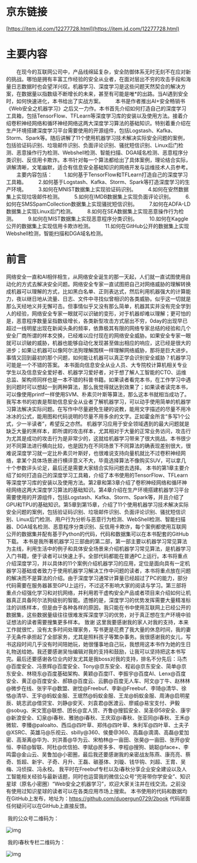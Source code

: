 
# 京东链接
[https://item.jd.com/12277728.html](https://item.jd.com/12277728.html)
# 主要内容
　　在现今的互联网公司中，产品线绵延复杂，安全防御体系无时无刻不在应对新的挑战。哪怕是拥有丰富工作经验的安全从业者，在面对层出不穷的攻击手段和海量日志数据时也会望洋兴叹。机器学习、深度学习是这些问题天然契合的解决方案，在数据量以指数级不断增长的未来，甚至有可能是唯*的出路。当AI遇到安全时，如何快速进化，本书给出了实战方案。
　　本书是作者推出AI+安全畅销书《Web安全之机器学习》之后又一力作。本书首先介绍如何打造自己的深度学习工具箱，包括TensorFlow、TFLearn等深度学习库的安装以及使用方法。接着介绍卷积神经网络和循环神经网络这两大深度学习算法的基础知识。特别着重介绍在生产环境搭建深度学习平台需要使用的开源组件，包括Logstash、Kafka、Storm、Spark等。随后讲解了11个使用机器学习技术解决实际安全问题的案例，包括验证码识别、垃圾邮件识别、负面评论识别、骚扰短信识别、Linux后门检测、恶意操作行为检测、Webshell检测、智能扫描、DGA域名检测、恶意程序分类识别、反信用卡欺诈。本书针对每一个算法都给出了具体案例，理论结合实际，讲解清晰，文笔幽默，适合有信息安全基础知识的网络开发与运维技术人员参考。
　　主要内容包括：
　　1.如何基于TensorFlow和TFLearn打造自己的深度学习工具箱。
　　2.如何基于Logstash、Kafka、Storm、Spark等打造深度学习的生产环境。
　　3.如何在MNIST数据集上实现验证码识别。
　　4.如何在安然数据集上实现垃圾邮件检测。
　　5.如何在IMDB数据集上实现负面评论识别。
　　6.如何在SMSSpamCollection数据集上实现骚扰短信识别。
　　7.如何在ADFA-LD数据集上实现Linux后门检测。
　　8.如何在SEA数据集上实现恶意操作行为检测。
　　9.如何在MIST数据集上实现恶意程序分类识别。
　　10.如何在Kaggle公开的数据集上实现信用卡欺诈检测。
　　11.如何在GitHub公开的数据集上实现Webshell检测，智能扫描和DGA域名检测。

# 前言

​	网络安全一直和AI相伴相生，从网络安全诞生的那一天起，人们就一直试图使用自动化的方式去解决安全问题。网络安全专家一直试图把自己对网络威胁的理解转换成机器可以理解的方式，比如黑白名单、正则表达式，然后利用机器强大的计算能力，夜以继日地从流量、日志、文件中寻找似曾相识的各类威胁。似乎这一切就是那么天经地义并无懈可击。但事情似乎又没有那么简单，机器其实并没有完全学到人的经验，网络安全专家一眼就可以识破的变形，对于机器却难以理解；更可怕的是，恶意程序数量呈指数级增长，各类新型攻击方式层出不穷，0day的出现早已超过一线明星出现在新闻头条的频率，依靠极其有限的网络专家总结的经验和几个安全厂商所谓的样本交换，已经难以应付现在的网络安全威胁。如果安全专家一眼就可以识破的威胁，机器也能够自动化发现甚至做出相应的响应，这已经是很大的进步；如果让机器可以像阿尔法狗理解围棋一样理解网络威胁，那将是巨大进步。事情又回到最初的那个问题，如何能让机器可以真正学会识别安全威胁？机器学习可能是一个不错的答案。
本书面向信息安全从业人员、大专院校计算机相关专业学生以及信息安全爱好者、机器学习爱好者，对于想了解人工智能的CTO、运维总监、架构师同样也是一本不错的科普书籍。如果读者看完本书，在工作学习中遇到问题时可以想起一到两种算法，那么我觉得就达到效果了；如果读者读完本书，可以像使用printf一样使用SVM、朴素贝叶斯等算法，那么这本书就相当成功了。
我写本书的初衷是帮助信息安全从业者了解机器学习，可以动手使用简单的机器学习算法解决实际问题。在写作中尽量避免生硬的说教，能用文字描述的尽量不用冷冰冰的公式，能用图和代码说明的尽量不用多余的文字。正如霍金所言“多写1个公式，少一半读者”，希望反之亦然。
机器学习应用于安全领域遇到的最大问题就是缺乏大量的黑样本，即所谓的攻击样本，尤其相对于大量的正常业务访问，攻击行为尤其是成功的攻击行为是非常少的，这就给机器学习带来了很大挑战。本书很少对不同算法进行横向比较，也是因为在不同场景下不同算法的确表现差别很大，很难说深度学习就一定比朴素贝叶斯好，也很难说支持向量机就比不过卷积神经网络，拿某个具体场景进行横评意义不大，毕竟选择算法不像购买SUV，可以拿几十个参数评头论足，最后还是需要大家结合实际问题去选择。
本书的第1章主要介绍了如何打造自己的深度学习工具箱，介绍了本书使用的TensorFlow、TFLearn等深度学习库的安装以及使用方法。第2章和第3章介绍了卷积神经网络和循环神经网络这两大深度学习算法的基础知识。第4章介绍在生产环境搭建机器学习平台需要使用的开源组件，包括Logstash、Kafka、Storm、Spark等，并且介绍了GPU和TPU的基础知识。第5章到第15章，介绍了11个使用机器学习技术解决实际安全问题的案例，包括验证码识别、垃圾邮件识别、负面评论识别、骚扰短信识别、Linux后门检测、用户行为分析与恶意行为检测、WebShell检测、智能扫描器、DGA域名检测、恶意程序分类识别、反信用卡欺诈，每个案例都使用互联网公开的数据集并配有基于Python的代码，代码和数据集可以在本书配套的GitHub下载。
本书是我所著机器学习三部曲的第二部，第一部主要以机器学习常见算法为主线，利用生活中的例子和具体安全场景来介绍机器学习常见算法，是机器学习入门书籍，便于读者可以快速上手。全部代码都能在普通PC上运行。本书将重点介绍深度学习，并以具体的11个案例介绍机器学习的应用，定位是面向具有一定机器学习基础或者致力于使用机器学习解决工作中问题的读者，本书将重点放在问题的解决而不是算法的介绍。由于深度学习通常计算量已经超过了PC的能力，部分代码需要在服务器甚至GPU上运行，不过这不影响大家的阅读与学习。第三部将重点介绍强化学习和对抗网络，并利用若干虚构安全产品或者项目来介绍如何让机器真正具备阿尔法狗级别的智能。遗憾的是，深度学习的优势发挥需要大量精准标注的训练样本，但是由于各种各样的原因，我只能在书中使用互联网上已经公开的数据集，这些数据量级往往很难发挥深度学习的优势，对于真正想在生产环境中验证想法的读者需要搜集更多样本。
致谢
这里我要感谢我的家人对我的支持，本来工作就很忙，没有太多时间处理家务，写书更是花费了我大量的休息时间，我的妻子无条件承担起了全部家务，尤其是照料孩子等繁杂事务。我很感谢我的女儿，写书这段时间几乎没有时间陪她玩，她很懂事地自己玩，我想用这本书作为她的生日礼物送给她。我还要感谢吴怡编辑对我的支持和鼓励，让我可以坚持把这本书写完。最后还要感谢各位业内好友尤其是我boss对我的支持，排名不分先后：马杰@百度安全、冯景辉@百度安全、Tony@京东安全、程岩@京东安全、简单@京东安全、林晓东@百度基础架构、黄颖@百度IT、李振宇@百度AI、Lenx@百度安全、黄正@百度安全、郝轶@百度云、云鹏@百度无人车、阿文@丁牛、赵林林@微步在线、张宇平@数盟、谢忱@Freebuf、李新@Freebuf、李琦@清华、徐恪@清华、王宇@蚂蚁金服、王珉然@蚂蚁金服、王龙@蚂蚁金服、周涛@启明星辰、姚志武@借贷宝、刘静@安天、刘袁君@医渡云、廖威@易宝支付、尹毅@sobug、宋文宽@联想、团长@宜人贷、齐鲁@搜狐安全、吴圣@58安全、康宇@新浪安全、幻泉@i春秋、雅驰@i春秋、王庆双@i春秋、张亚同@i春秋、王禾@微软、李臻@paloalto、西瓜@四叶草、郑伟@四叶草、朱利军@四叶草、土夫子@XSRC、英雄马@乐视云、sbilly@360、侯曼@360、高磊@滴滴、高磊@爱加密、高渐离@华为、刘洪善@华为云、宋柏林@一亩田、张昊@一亩田、张开@安恒、李硕@智联、阿杜@优信拍、李斌@房多多、李程@搜狗、姚聪@face+、李鸣雷@金山云、吴鲁加@小密圈，最后我还要感谢我的亲密战友陈燕、康亮亮、蔡奇、哲超、新宇、子奇、月升、王磊、碳基体、刘璇、钱华钩、刘超、王胄、吴梅、冯侦探、冯永校。
我平时在Freebuf专栏以及i春秋分享企业安全建设以及人工智能相关经验与最新话题，同时也运营我的微信公众号“兜哥带你学安全”、知识星球（原名小密圈）“Web安全之机器学习”，欢迎大家关注并在线交流。之前没有使用过知识星球的读者可以在各类应用市场上搜索。
本书使用的代码和数据均在GitHub上发布，地址为：https://github.com/duoergun0729/2book 代码层面任何疑问可以在GitHub上直接反馈。


​	我的公众号二维码为：

![img](https://github.com/duoergun0729/4book/raw/master/photo/logo/qrcode_for_gh_810edc392056_258.jpg)

​       我的i春秋专栏二维码为：

![img](https://github.com/duoergun0729/4book/raw/master/photo/logo/i%E6%98%A5%E7%A7%8B.png)





 
